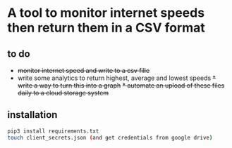 # A tool to monitor internet speeds then return them in a CSV format

## to do
* <strike>monitor internet speed and write to a csv fille</strike>
* write some analytics to return highest, average and lowest speeds
<strike>* write a way to turn this into a graph</strike>
<strike>* automate an upload of these files daily to a cloud storage system</strike>


## installation
```bash
pip3 install requirements.txt
touch client_secrets.json (and get credentials from google drive)
```
